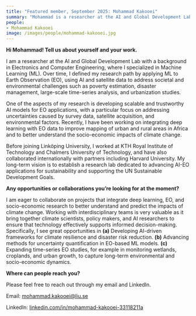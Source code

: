 ```yaml
---
title: "Featured member, September 2025: Mohammad Kakooei"
summary: "Mohammad is a researcher at the AI and Global Development Lab, specializing in applying machine learning to Earth Observation (EO). His work focuses on scalable and trustworthy AI models that use satellite data to tackle societal and environmental challenges, including poverty estimation, disaster management, and climate change impacts. He has held positions at KTH Royal Institute of Technology and Chalmers University of Technology, and collaborated internationally with partners such as Harvard University. His long-term vision is to advance AI–EO research for sustainability and the UN Sustainable Development Goals."
people:
- Mohammad Kakooei
image: /images/people/mohammad-kakooei.jpg
---
```



**Hi Mohammad! Tell us about yourself and your work.**

I am a researcher at the AI and Global Development Lab with a background in Electronics and Computer Engineering, where I specialized in Machine Learning (ML). Over time, I defined my research path by applying ML to Earth Observation (EO), using AI and satellite data to address societal and environmental challenges such as poverty estimation, disaster management, large-scale time-series analysis, and urbanization studies.

One of the  aspects of my research is developing scalable and trustworthy AI models for EO applications, with a particular focus on addressing uncertainties caused by survey data, satellite acquisition, and environmental factors. Recently, I have been working on integrating deep learning with EO data to improve mapping of urban and rural areas in Africa and to better understand the socio-economic impacts of climate change.

Before joining Linköping University, I worked at KTH Royal Institute of Technology and Chalmers University of Technology, and have also collaborated internationally with partners including Harvard University. My long-term vision is to establish a research lab dedicated to advancing AI-EO applications for sustainability and supporting the UN Sustainable Development Goals.

**Any opportunities or collaborations you’re looking for at the moment?**

I am eager to collaborate on projects that integrate deep learning, EO, and socio-economic research to better understand and predict the impacts of climate change. Working with interdisciplinary teams is very valuable as it bring together climate scientists, policy makers, and AI researchers to ensure that technology effectively supports informed decision-making. Specifically, I see great opportunities in **(a)** Developing AI-driven frameworks for climate resilience and disaster risk reduction. **(b)** Advancing methods for uncertainty quantification in EO-based ML models. **(c)** Expanding time-series EO studies, for example in monitoring wetlands, croplands, and urban growth, to capture long-term environmental and socio-economic dynamics.

**Where can people reach you?**

Please feel free to reach out through my email and LinkedIn.

Email: [mohammad.kakooei@liu.se](mailto:miki@mohammad.kakooei@liu.se)

LinkedIn: [linkedin.com/in/mohammad-kakooei-33118211a](linkedin.com/in/mohammad-kakooei-33118211a)
